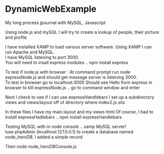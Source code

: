 # DynamicWebExample
My long process jpournal with MySQL, Javascript 

Using node.js and mySQL I will try to create a lookup of people, their picture and profile

I have installed XAMP to load various server software.  Using XAMP I can run Apache and MySQL.  
I have MySQL listening to port 3000.  
You will need to insall express modules .. npm install express

To test if node.js with browser : 
    At command prompt run node expressNode.js and should get message server is listening 3000.  
    To test in browser go to localhost:3000
    Should see Hello from express in browser
    to kill expressNode.js .. go to command window and enter <ctrl-c>

Next I check to see if I can use expressHandlebars
I set up a subdirectory views and views/layout off of directory where index2.js sits 

In these files I have my main layout and my views html 
Of course, I had to install expressHadlebars .. npm install expressHandlebars 

Testing MySQL with in node console .. xamp MySQL server!  
Iuse phpAdmin (localhost:127.0.0.1)
to create a database named node_heroDB. 
I added a simple record 

Then node node_heroDBConsole.js


    

